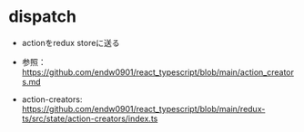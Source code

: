 # dispatch

- actionをredux storeに送る

- 参照：https://github.com/endw0901/react_typescript/blob/main/action_creators.md
- action-creators: https://github.com/endw0901/react_typescript/blob/main/redux-ts/src/state/action-creators/index.ts
